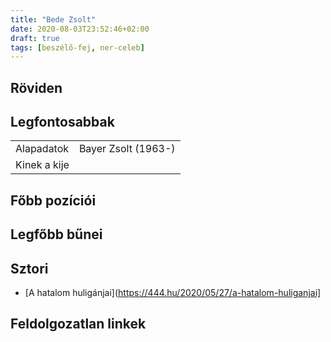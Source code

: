 ```yaml
---
title: "Bede Zsolt"
date: 2020-08-03T23:52:46+02:00
draft: true
tags: [beszélő-fej, ner-celeb]
---
```


## Röviden

## Legfontosabbak

|                           |                                                                    |
| :---                      | :----                                                              |
| Alapadatok                | Bayer Zsolt (1963-)                                                |
| Kinek a kije              |                                                                    |

## Főbb pozíciói


## Legfőbb bűnei

## Sztori

- [A hatalom huligánjai](https://444.hu/2020/05/27/a-hatalom-huliganjai]

## Feldolgozatlan linkek
